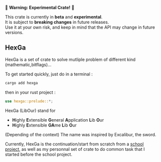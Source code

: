 🚧 **Warning: Experimental Crate!** 🚧

This crate is currently in **beta** and **experimental**.  
It is subject to **breaking changes** in future releases.  
Use it at your own risk, and keep in mind that the API may change in future versions.

## HexGa

HexGa is a set of crate to solve mutliple problem of different kind (mathematic,bitflags)...

To get started quickly, just do in a terminal :

```bash
cargo add hexga
```

then in your rust project :

```rust
use hexga::prelude::*;
```


HexGa (LibOur) stand for

- **H**ighly **E**xtensible **G**eneral **A**pplication **L**ib **O**ur
- **H**ighly **E**xtensible **GA**me **L**ib **O**ur

(Depending of the context)
The name was inspired by Excalibur, the sword.


Currently, HexGa is the continuation/start from scratch from a [school project](https://gitlab.isima.fr/thtamagnau/zz3_interpreter), as well as my personnal set of crate to do common task that I started before the school project.